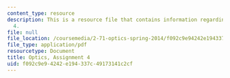 ```yaml
---
content_type: resource
description: This is a resource file that contains information regarding optics, assignment
  4.
file: null
file_location: /coursemedia/2-71-optics-spring-2014/f092c9e94242e194337c49173141c2cf_MIT2_71S14_HW_4.pdf
file_type: application/pdf
resourcetype: Document
title: Optics, Assignment 4
uid: f092c9e9-4242-e194-337c-49173141c2cf
---
```


